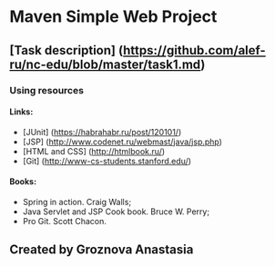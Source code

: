 # Maven Simple Web Project

## [Task description] (https://github.com/alef-ru/nc-edu/blob/master/task1.md)

### Using resources

#### Links:
 - [JUnit] (https://habrahabr.ru/post/120101/)
 - [JSP] (http://www.codenet.ru/webmast/java/jsp.php)
 - [HTML and CSS] (http://htmlbook.ru/)
 - [Git] (http://www-cs-students.stanford.edu/)
 
#### Books:
 - Spring in action. Craig Walls;
 - Java Servlet and JSP Cook book. Bruce W. Perry;
 - Pro Git. Scott Chacon.
 
## Created by Groznova Anastasia
